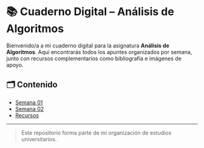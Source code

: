 # 📚 Cuaderno Digital – Análisis de Algoritmos

Bienvenido/a a mi cuaderno digital para la asignatura **Análisis de Algoritmos**. Aquí encontrarás todos los apuntes organizados por semana, junto con recursos complementarios como bibliografía e imágenes de apoyo.

## 🗂️ Contenido

- [Semana 01](Semana-01/Apuntes.md)
- [Semana 02](Semana-02/Apuntes.md)
- [Recursos](Recursos/Bibliografía.md)

---

> Este repositorio forma parte de mi organización de estudios universitarios.
